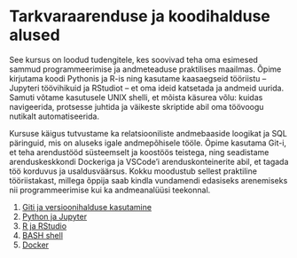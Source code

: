 # Tarkvaraarenduse ja koodihalduse alused

See kursus on loodud tudengitele, kes soovivad teha oma esimesed sammud programmeerimise ja andmeteaduse praktilises maailmas. Õpime kirjutama koodi Pythonis ja R-is ning kasutame kaasaegseid tööriistu – Jupyteri töövihikuid ja RStudiot – et oma ideid katsetada ja andmeid uurida. Samuti võtame kasutusele UNIX shelli, et mõista käsurea võlu: kuidas navigeerida, protsesse juhtida ja väikeste skriptide abil oma töövoogu nutikalt automatiseerida.

Kursuse käigus tutvustame ka relatsiooniliste andmebaaside loogikat ja SQL päringuid, mis on aluseks igale andmepõhisele tööle. Õpime kasutama Git-i, et teha arendustööd süsteemselt ja koostöös teistega, ning seadistame arenduskeskkondi Dockeriga ja VSCode’i arenduskonteinerite abil, et tagada töö korduvus ja usaldusväärsus. Kokku moodustub sellest praktiline tööriistakast, millega õppija saab kindla vundamendi edasiseks arenemiseks nii programmeerimise kui ka andmeanalüüsi teekonnal.


1. [Giti ja versioonihalduse kasutamine](teemad/git.md)
2. [Python ja Jupyter](teemad/python)
3. [R ja RStudio](teemad/R)
4. [BASH shell](teemad/bash.md)
5. [Docker](teemad/docker.md)
